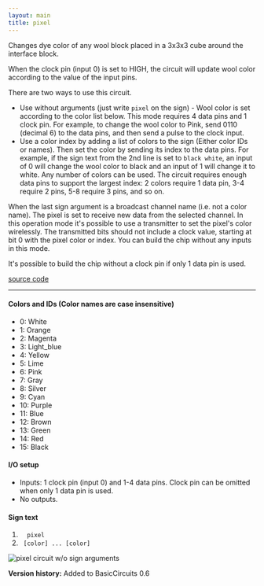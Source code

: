 ```yaml
---
layout: main
title: pixel
---
```


Changes dye color of any wool block placed in a 3x3x3 cube around the interface block.

When the clock pin (input 0) is set to HIGH, the circuit will update wool color according to the value of the input pins.  

There are two ways to use this circuit. 

* Use without arguments (just write `pixel` on the sign) - Wool color is set according to the color list below. This mode requires 4 data pins and 1 clock pin. For example, to change the wool color to Pink, send 0110 (decimal 6) to the data pins, and then send a pulse to the clock input.
* Use a color index by adding a list of colors to the sign (Either color IDs or names). Then set the color by sending its index to the data pins. For example, if the sign text from the 2nd line is set to `black white`, an input of 0 will change the wool color to black and an input of 1 will change it to white. Any number of colors can be used. The circuit requires enough data pins to support the largest index: 2 colors require 1 data pin,  3-4 require 2 pins, 5-8 require 3 pins, and so on. 

When the last sign argument is a broadcast channel name (i.e. not a color name). The pixel is set to receive new data from the selected channel.
In this operation mode it's possible to use a transmitter to set the pixel's color wirelessly. The transmitted bits should not include a clock value, starting at bit 0 with the pixel color or index. You can build the chip without any inputs in this mode.


It's possible to build the chip without a clock pin if only 1 data pin is used.  


[source code](https://github.com/eisental/BasicCircuits/blob/master/src/main/java/org/tal/basiccircuits/pixel.java)

* * *


#### Colors and IDs (Color names are case insensitive)
- 0: White
- 1: Orange
- 2: Magenta
- 3: Light_blue
- 4: Yellow
- 5: Lime
- 6: Pink
- 7: Gray
- 8: Silver
- 9: Cyan
- 10: Purple
- 11: Blue
- 12: Brown
- 13: Green
- 14: Red
- 15: Black
    
#### I/O setup 
* Inputs: 1 clock pin (input 0) and 1-4 data pins. Clock pin can be omitted when only 1 data pin is used.
* No outputs.

#### Sign text
1. `   pixel   `
2. `  [color] ... [color] ` 

![pixel circuit w/o sign arguments](/RedstoneChips/images/pixel3.png "pixel circuit w/o sign arguments")

__Version history:__ Added to BasicCircuits 0.6